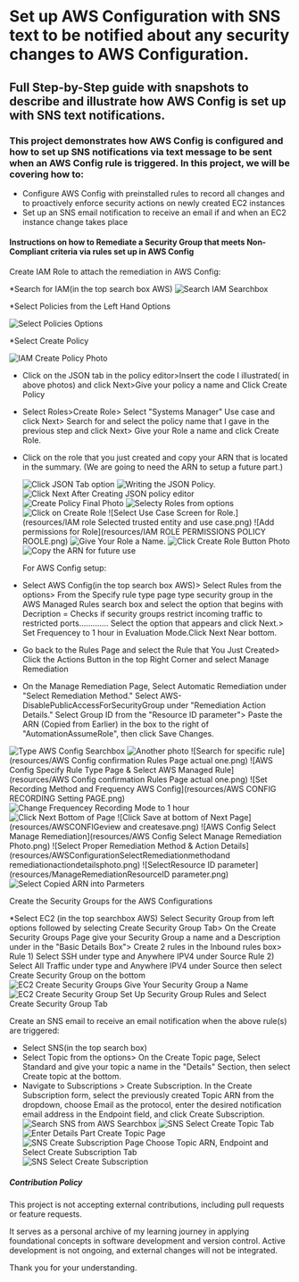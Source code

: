 # Set up AWS Configuration with SNS text to be notified about any security changes to AWS Configuration.

## Full Step-by-Step guide with snapshots to describe and illustrate how AWS Config is set up with SNS text notifications.

### This project demonstrates how AWS Config is configured and how to set up SNS notifications via text message to be sent when an AWS Config rule is triggered.  In this project, we will be covering how to:
* Configure AWS Config with preinstalled rules to record all changes and to proactively enforce security actions on newly created EC2 instances
* Set up an SNS email notification to receive an email if and when an EC2 instance change takes place
  

#### Instructions on how to Remediate a Security Group that meets Non-Compliant criteria via rules set up in AWS Config


Create IAM Role to attach the remediation in AWS Config:

*Search for IAM(in the top search box AWS)
![Search IAM Searchbox](resources/IAMSearchIAM.png)

*Select Policies from the Left Hand Options

![Select Policies Options](resources/IAMClickonpolociesoptionphoto.png)

*Select Create Policy 

![IAM Create Policy Photo](resources/IAMCreatePolicyphoto.png)







* Click on the JSON tab in the policy editor>Insert the code I illustrated( in above photos)  and click Next>Give your policy a name and Click Create Policy
* Select Roles>Create Role> Select "Systems Manager" Use case and click Next> Search for and select the policy name that I gave in the previous step and click Next> Give your Role a name and click Create Role.
* Click on the role that you just created and copy your ARN that is located in the summary. (We are going to need the ARN to setup a future part.)
 
  
  ![Click JSON Tab option](resources/IAMSelectJSONTab.png)
  ![Writing the JSON Policy.](resources/JSONpolicycodephoto.png)
  ![Click Next After Creating JSON policy editor](resources/ClickNEXTJSONCREATEPOLICYEDITOR.png)
  ![Create Policy Final Photo ](resources/IAMCreatePolicyphoto.png)
  ![Selecty Roles from options](resources/ROLESSELECTROLESOPTIONS.png)
  ![Click on Create Role](resources/ROLECREATEROLE.png)
  ![Select Use Case Screen for Role.](resources/IAM role Selected trusted entity and use case.png)
  ![Add permissions for Role](resources/IAM ROLE PERMISSIONS POLICY ROOLE.png)
  ![Give Your Role a Name.](resources/ROLEROLENAME.png)
  ![Click Create Role Button Photo](resources/ROLECreaterolephoto.png)
  ![Copy the ARN for future use](resources/SelectActualARNphoto.png)

 
        
  For AWS Config setup:
* Select AWS Config(in the top search box AWS)> Select Rules from the options> From the Specify rule type page type security group in the AWS Managed Rules search box and select the option that begins with Decription = Checks if security groups restrict incoming traffic to restricted ports............. Select the option that appears and click Next.> Set Frequencey to 1 hour in Evaluation Mode.Click Next Near bottom.
*  Go back to the Rules Page and select the Rule that You Just Created> Click the Actions Button in the top Right Corner and select Manage Remediation
*  On the Manage Remediation Page, Select Automatic Remediation under "Select Remediation Method." Select AWS-DisablePublicAccessForSecurityGroup under "Remediation Action Details." Select Group ID from the "Resource ID parameter"> Paste the ARN (Copied from Earlier) in the box to the right of "AutomationAssumeRole", then click Save Changes.

![Type AWS Config Searchbox](resources/AWSCONFIGSEARCH.png)
![Another photo](resources/photo2.png)
![Search for specific rule](resources/AWS Config confirmation Rules Page actual one.png)
![AWS Config Specify Rule Type Page & Select AWS Managed Rule](resources/AWS Config confirmation Rules Page actual one.png)
![Set Recording Method and Frequency AWS Config](resources/AWS CONFIG RECORDING Setting PAGE.png)
![Change Frequencey Recording Mode to 1 hour](resources/AWSCongfigurationRulesEditRuleFrequencyPage.png)
![Click Next Bottom of Page](resources/AWSConfigConfigrulenext.png)
![Click Save at bottom of Next Page](resources/AWSCONFIGeview and createsave.png)
![AWS Config Select Manage Remediation](resources/AWS Config Select Manage Remediation Photo.png)
![Select Proper Remediation Method & Action Details](resources/AWSConfigurationSelectRemediationmethodand remediationactiondetailsphoto.png)
![SelectResource ID parameter](resources/ManageRemediationResourceID parameter.png)
![Select Copied ARN into Parmeters](resources/ManageRemediationBacktopagepasteinparameterARNphoto.png)






Create the Security Groups for the AWS Configurations

*Select EC2 (in the top searchbox AWS) Select Security Group from left options followed by selecting Create Security Group Tab> On the Create Security Groups Page give your Security Group a name and a Description under  in the "Basic Details Box">  Create 2 rules in the Inbound rules box> Rule 1) Select SSH under type and Anywhere IPV4 under Source  Rule 2) Select All Traffic under type and Anywhere IPV4 under Source then select Create Security Group on the bottom 
![EC2 Create Security Groups Give Your Security Group a Name](resources/SecurityGroupcreatesecuritygroupbasicdetailsphoto.pngresources/SecurityGroupcreatesecuritygroupbasicdetailsphoto.png)
![EC2 Create Security Group Set Up Security Group Rules and Select Create Security Group Tab](resources/SecurityGroupcreatesecurityinboundruleandCREATESECURITYGROUPBUTOONphoto.png)


Create an SNS email to receive an email notification when the above rule(s) are triggered:

* Select SNS(in the top search box)
* Select Topic from the options> On the Create Topic page, Select Standard and give your topic a name in the "Details" Section, then select Create topic at the bottom.
* Navigate to Subscriptions > Create Subscription. In the Create Subscription form, select the previously created Topic ARN from the dropdown, choose Email as the protocol, enter the desired notification email address in the Endpoint field, and click Create Subscription.
![Search SNS from AWS Searchbox](resources/SNSSearchSNS.png)
![SNS Select Create Topic Tab](resources/SNSSelecttopicandcreatetopic.png)
![Enter Details Part Create Topic Page](resources/topicdetailscreatetopicphoto.png)
![SNS Create Subscription Page Choose Topic ARN, Endpoint and Select Create Subscription Tab](resources/SNSCreateSubscriptioninfopage.png)
![SNS Select Create Subscription](resources/SNSCreateSubscriptionSelectphoto.png)


##### Contribution Policy

This project is not accepting external contributions, including pull requests or feature requests.

It serves as a personal archive of my learning journey in applying foundational concepts in software development and version control. Active development is not ongoing, and external changes will not be integrated.

Thank you for your understanding.



